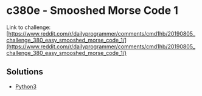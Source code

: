 # c380e - Smooshed Morse Code 1

Link to challenge: [https://www.reddit.com/r/dailyprogrammer/comments/cmd1hb/20190805_challenge_380_easy_smooshed_morse_code_1/](https://www.reddit.com/r/dailyprogrammer/comments/cmd1hb/20190805_challenge_380_easy_smooshed_morse_code_1/)

## Solutions

* [Python3](https://github.com/jimmynguyen/daily-programmer/blob/master/challenges/easy/c380e/python3/)
